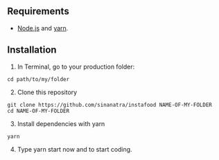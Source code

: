 ## Requirements

+ [Node.js](https://nodejs.org/en/) and [yarn](https://classic.yarnpkg.com/en/docs/install/#mac-stable).

## Installation

1. In Terminal, go to your production folder:
```
cd path/to/my/folder
```

2. Clone this repository
```
git clone https://github.com/sinanatra/instafood NAME-OF-MY-FOLDER
cd NAME-OF-MY-FOLDER
```

3. Install dependencies with yarn
```
yarn
```

4. Type yarn start now and to start coding. 